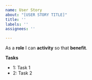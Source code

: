 ```yaml
---
name: User Story
about: "[USER STORY TITLE]"
title: ''
labels: ''
assignees: ''

---
```


As a **role** I can **activity** so that **benefit**.

**Tasks**
- 1: Task 1
- 2: Task 2
